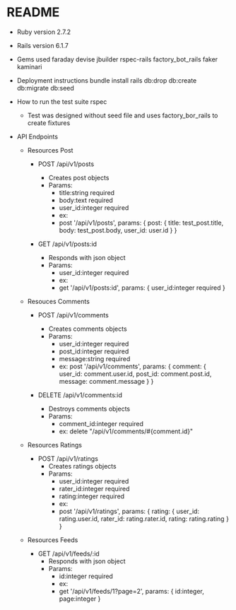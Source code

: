 # README

* Ruby version
    2.7.2
* Rails version
    6.1.7
* Gems used
    faraday
    devise
    jbuilder
    rspec-rails
    factory_bot_rails
    faker
    kaminari

* Deployment instructions
    bundle install
    rails db:drop db:create db:migrate db:seed

* How to run the test suite
    rspec
    - Test was designed without seed file and uses factory_bor_rails to create fixtures

* API Endpoints
    - Resources Post
        - POST /api/v1/posts
            - Creates post objects
            - Params:
                - title:string required
                - body:text required
                - user_id:integer required
                - ex:
                - post '/api/v1/posts', params: { 
                    post: {
                            title: test_post.title,
                            body: test_post.body,
                            user_id: user.id
                          } 
                      }

        - GET /api/v1/posts:id
            - Responds with json object
            - Params:
                - user_id:integer required
                - ex:
                - get '/api/v1/posts:id', params: {
                    user_id:integer required 
                }


    - Resouces Comments
        - POST /api/v1/comments
            - Creates comments objects
            - Params:
                - user_id:integer required
                - post_id:integer required
                - message:string required
                - ex:
                    post '/api/v1/comments', params: { 
                    comment: {
                            user_id: comment.user.id,
                            post_id: comment.post.id,
                            message: comment.message
                          } 
                        }

        - DELETE /api/v1/comments:id
            - Destroys comments objects
            - Params:
                - comment_id:integer required
                - ex:
                    delete "/api/v1/comments/#{comment.id}"


    - Resources Ratings
        - POST /api/v1/ratings
            - Creates ratings objects
            - Params:
                - user_id:integer required
                - rater_id:integer required
                - rating:integer required
                - ex:
                - post '/api/v1/ratings', params: {
                    rating: {
                        user_id: rating.user.id,
                        rater_id: rating.rater.id,
                        rating: rating.rating
                    }
                }


     - Resources Feeds
        - GET /api/v1/feeds/:id
            - Responds with json object
            - Params:
                - id:integer required
                - ex:
                - get '/api/v1/feeds/1?page=2', params: {
                    id:integer,
                    page:integer
                }

    

